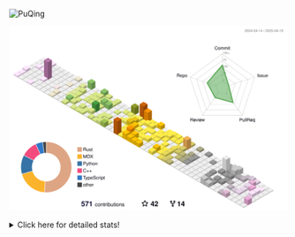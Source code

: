 ![PuQing](https://user-images.githubusercontent.com/27223114/171565019-9a56fae6-b08b-421f-99db-7e830da42371.png)

![](./profile-3d-contrib/profile-season-animate.svg)

<details>
<summary>Click here for detailed stats!</summary>

<!--START_SECTION:waka-->
![Lines of code](https://img.shields.io/badge/From%20Hello%20World%20I%27ve%20Written-2.0%20million%20lines%20of%20code-blue)

**🐱 My GitHub Data** 

> 📦 441.5 kB Used in GitHub's Storage 
 > 
> 🚫 Not Opted to Hire
 > 
> 📜 46 Public Repositories 
 > 
> 🔑 33 Private Repositories 
 > 
**I'm an Early 🐤** 

```text
🌞 Morning                682 commits         ██░░░░░░░░░░░░░░░░░░░░░░░   08.20 % 
🌆 Daytime                3564 commits        ███████████░░░░░░░░░░░░░░   42.83 % 
🌃 Evening                1909 commits        ██████░░░░░░░░░░░░░░░░░░░   22.94 % 
🌙 Night                  2167 commits        ███████░░░░░░░░░░░░░░░░░░   26.04 % 
```


📊 **This Week I Spent My Time On** 

```text
💬 Programming Languages: 
Other                    9 hrs 37 mins       █████░░░░░░░░░░░░░░░░░░░░   21.45 % 
C++                      6 hrs 38 mins       ████░░░░░░░░░░░░░░░░░░░░░   14.81 % 
CLI                      6 hrs 25 mins       ████░░░░░░░░░░░░░░░░░░░░░   14.32 % 
Python                   3 hrs 24 mins       ██░░░░░░░░░░░░░░░░░░░░░░░   07.60 % 
CSV                      2 hrs 17 mins       █░░░░░░░░░░░░░░░░░░░░░░░░   05.11 % 

🔥 Editors: 
VS Code                  16 hrs 6 mins       █████████░░░░░░░░░░░░░░░░   35.91 % 
Arc                      15 hrs 45 mins      █████████░░░░░░░░░░░░░░░░   35.13 % 
Ghostty                  6 hrs 25 mins       ████░░░░░░░░░░░░░░░░░░░░░   14.32 % 
Telegram                 3 hrs 14 mins       ██░░░░░░░░░░░░░░░░░░░░░░░   07.22 % 
NetEaseMusic             56 mins             █░░░░░░░░░░░░░░░░░░░░░░░░   02.12 % 

💻 Operating System: 
Mac                      28 hrs 57 mins      ████████████████░░░░░░░░░   64.59 % 
WSL                      11 hrs 20 mins      ██████░░░░░░░░░░░░░░░░░░░   25.31 % 
Linux                    4 hrs 31 mins       ███░░░░░░░░░░░░░░░░░░░░░░   10.10 % 
```


<!--END_SECTION:waka-->
</details>
